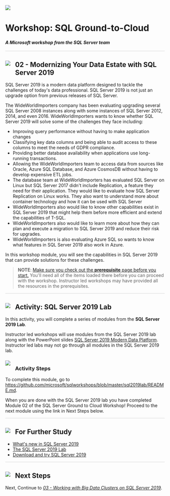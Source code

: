 ![](https://github.com/microsoft/sqlworkshops/blob/master/graphics/microsoftlogo.png?raw=true)

# Workshop: SQL Ground-to-Cloud

#### <i>A Microsoft workshop from the SQL Server team</i>

<p style="border-bottom: 1px solid lightgrey;"></p>

<h2><img style="float: left; margin: 0px 15px 15px 0px;" src="https://github.com/microsoft/sqlworkshops/blob/master/graphics/textbubble.png?raw=true"><b>     02 - Modernizing Your Data Estate with SQL Server 2019</b></h2>

SQL Server 2019 is a modern data platform designed to tackle the challenges of today's data professional. SQL Server 2019 is not just an upgrade option from previous releases of SQL Server.

The WideWorldImporters company has been evaluating upgrading several SQL Server 2008 instances along with some instances of SQL Server 2012, 2014, and even 2016. WideWorldImporters wants to know whether SQL Server 2019 will solve some of the challenges they face including:

- Improving query performance without having to make application changes
- Classifying key data columns and being able to audit access to these columns to meet the needs of GDPR compliance.
- Providing better database availability when applications use long-running transactions.
- Allowing the WideWorldImporters team to access data from sources like Oracle, Azure SQL Database, and Azure CosmosDB without having to develop expensive ETL jobs.
- The database team at WideWorldImporters has evaluated SQL Server on Linux but SQL Server 2017 didn't include Replication, a feature they need for their application. They would like to evaluate how SQL Server Replication on Linux works. They also want to understand more about container technology and how it can be used with SQL Server
- WideWorldImporters also would like to know other capabilities exist in SQL Server 2019 that might help them before more efficient and extend the capabilities of T-SQL.
- WideWorldImporters also would like to learn more about how they can plan and execute a migration to SQL Server 2019 and reduce their risk for upgrades.
- WideWorldImporters is also evaluating Azure SQL so wants to know what features in SQL Server 2019 also work in Azure.

In this workshop module, you will see the capabilities in SQL Server 2019 that can provide solutions for these challenges.

> **NOTE**: <a href="https://github.com/microsoft/sqlworkshops-sqlg2c/blob/master/sqlgroundtocloud/00-prerequisites.md" target="_blank">Make sure you check out the <b>prerequisite</b> page before you start.</a> You'll need all of the items loaded there before you can proceed with the workshop. Instructor led workshops may have provided all the resources in the prerequisites.

<p style="border-bottom: 1px solid lightgrey;"></p>

<h2><img style="float: left; margin: 0px 15px 15px 0px;" src="https://github.com/microsoft/sqlworkshops/blob/master/graphics/point1.png?raw=true"><b>     Activity: SQL Server 2019 Lab</a></b></h2>

In this activity, you will complete a series of modules from the **SQL Server 2019 Lab**.

Instructor led workshops will use modules from the SQL Server 2019 lab along with the PowerPoint slides <a href="https://github.com/microsoft/sqlworkshops/blob/master/SQLGroundToCloud/slides/SQL%20Server%202019%20Modern%20Data%20Platform.pptx">SQL Server 2019 Modern Data Platform</a>. Instructor led labs may not go through all modules in the SQL Server 2019 lab.

<h3><img style="margin: 0px 15px 15px 0px;" src="https://github.com/microsoft/sqlworkshops/blob/master/graphics/checkmark.png?raw=true"><b>Activity Steps</b></h3>

To complete this module, go to https://github.com/microsoft/sqlworkshops/blob/master/sql2019lab/README.md.

When you are done with the SQL Server 2019 lab you have completed Module 02 of the SQL Server Ground to Cloud Workshop! Proceed to the next module using the link in Next Steps below.

<p style="border-bottom: 1px solid lightgrey;"></p>

<h2><img style="float: left; margin: 0px 15px 15px 0px;" src="https://github.com/microsoft/sqlworkshops/blob/master/graphics/owl.png?raw=true"><b>     For Further Study</b></h2>

<ul>
    <li><a href="https://docs.microsoft.com/en-us/sql/sql-server/what-s-new-in-sql-server-ver15" target="_blank">What's new in SQL Server 2019</a></li>
    <li><a href="https://github.com/microsoft/sqlworkshops/tree/master/sql2019lab" target="_blank">The SQL Server 2019 Lab</a></li>
    <li><a href="https://aka.ms/ss19
" target="_blank">Download and try SQL Server 2019</a></li>
</ul>

<p style="border-bottom: 1px solid lightgrey;"></p>

<h2><img style="float: left; margin: 0px 15px 15px 0px;" src="https://github.com/microsoft/sqlworkshops/blob/master/graphics/geopin.png?raw=true"><b>  Next Steps</b></h2>

Next, Continue to <a href="https://github.com/microsoft/sqlworkshops-sqlg2c/blob/master/sqlgroundtocloud/03-WorkingWithBigDataAndDataScienceBigDataClustersForSQLServer2019.md" target="_blank"><i> 03 - Working with Big Data Clusters on SQL Server 2019</i></a>.